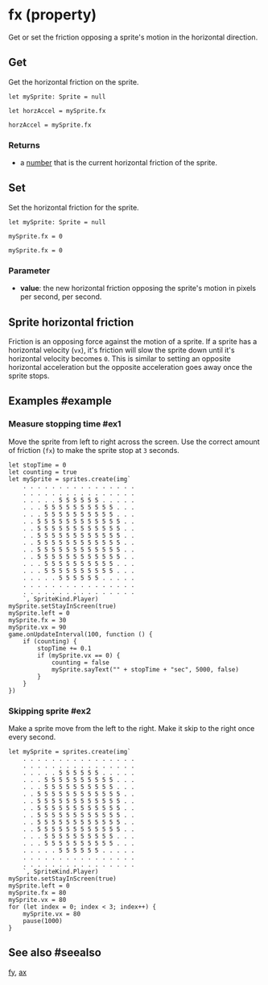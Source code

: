 # fx (property)

Get or set the friction opposing a sprite's motion in the horizontal direction.

## Get

Get the horizontal friction on the sprite.

```block
let mySprite: Sprite = null

let horzAccel = mySprite.fx
```

```typescript-ignorelet
horzAccel = mySprite.fx
```

### Returns

* a [number](/types/number) that is the current horizontal friction of the sprite.

## Set

Set the horizontal friction for the sprite.

```block
let mySprite: Sprite = null

mySprite.fx = 0
```

```typescript-ignore
mySprite.fx = 0
```

### Parameter

* **value**: the new horizontal friction opposing the sprite's motion in pixels per second, per second.

## Sprite horizontal friction

Friction is an opposing force against the motion of a sprite. If a sprite has a horizontal velocity (`vx`), it's friction will slow the sprite down until it's horizontal velocity becomes `0`. This is similar to setting an opposite horizontal acceleration but the opposite acceleration goes away once the sprite stops.

## Examples #example

### Measure stopping time #ex1

Move the sprite from left to right across the screen. Use the correct amount of friction (`fx`) to make the sprite stop at `3` seconds.

```blocks
let stopTime = 0
let counting = true
let mySprite = sprites.create(img`
    . . . . . . . . . . . . . . . . 
    . . . . . . . . . . . . . . . . 
    . . . . . 5 5 5 5 5 5 . . . . . 
    . . . 5 5 5 5 5 5 5 5 5 5 . . . 
    . . . 5 5 5 5 5 5 5 5 5 5 . . . 
    . . 5 5 5 5 5 5 5 5 5 5 5 5 . . 
    . . 5 5 5 5 5 5 5 5 5 5 5 5 . . 
    . . 5 5 5 5 5 5 5 5 5 5 5 5 . . 
    . . 5 5 5 5 5 5 5 5 5 5 5 5 . . 
    . . 5 5 5 5 5 5 5 5 5 5 5 5 . . 
    . . 5 5 5 5 5 5 5 5 5 5 5 5 . . 
    . . . 5 5 5 5 5 5 5 5 5 5 . . . 
    . . . 5 5 5 5 5 5 5 5 5 5 . . . 
    . . . . . 5 5 5 5 5 5 . . . . . 
    . . . . . . . . . . . . . . . . 
    . . . . . . . . . . . . . . . . 
    `, SpriteKind.Player)
mySprite.setStayInScreen(true)
mySprite.left = 0
mySprite.fx = 30
mySprite.vx = 90
game.onUpdateInterval(100, function () {
    if (counting) {
        stopTime += 0.1
        if (mySprite.vx == 0) {
            counting = false
            mySprite.sayText("" + stopTime + "sec", 5000, false)
        }
    }
})
```

### Skipping sprite #ex2

Make a sprite move from the left to the right. Make it skip to the right once every second.

```blocks
let mySprite = sprites.create(img`
    . . . . . . . . . . . . . . . . 
    . . . . . . . . . . . . . . . . 
    . . . . . 5 5 5 5 5 5 . . . . . 
    . . . 5 5 5 5 5 5 5 5 5 5 . . . 
    . . . 5 5 5 5 5 5 5 5 5 5 . . . 
    . . 5 5 5 5 5 5 5 5 5 5 5 5 . . 
    . . 5 5 5 5 5 5 5 5 5 5 5 5 . . 
    . . 5 5 5 5 5 5 5 5 5 5 5 5 . . 
    . . 5 5 5 5 5 5 5 5 5 5 5 5 . . 
    . . 5 5 5 5 5 5 5 5 5 5 5 5 . . 
    . . 5 5 5 5 5 5 5 5 5 5 5 5 . . 
    . . . 5 5 5 5 5 5 5 5 5 5 . . . 
    . . . 5 5 5 5 5 5 5 5 5 5 . . . 
    . . . . . 5 5 5 5 5 5 . . . . . 
    . . . . . . . . . . . . . . . . 
    . . . . . . . . . . . . . . . . 
    `, SpriteKind.Player)
mySprite.setStayInScreen(true)
mySprite.left = 0
mySprite.fx = 80
mySprite.vx = 80
for (let index = 0; index < 3; index++) {
    mySprite.vx = 80
    pause(1000)
}
```

## See also #seealso

[fy](/reference/sprites/sprite/fy),
[ax](/reference/sprites/sprite/ax)
